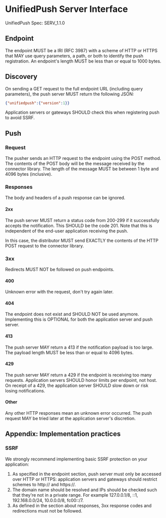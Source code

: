 # UnifiedPush Server Interface

UnifiedPush Spec: SERV_1.1.0

## Endpoint

The endpoint MUST be a IRI (RFC 3987) with a scheme of HTTP or HTTPS that MAY use query parameters, a path, or both to identify the push registration. An endpoint's length MUST be less than or equal to 1000 bytes.

## Discovery

On sending a GET request to the full endpoint URL (including query parameters), the push server MUST return the following JSON:
```json
{"unifiedpush":{"version":1}}
```

Application servers or gateways SHOULD check this when registering push to avoid SSRF.

## Push

### Request

The pusher sends an HTTP request to the endpoint using the POST method. The contents of the POST body will be the message received by the connector library. The length of the message MUST be between 1 byte and 4096 bytes (inclusive).


### Responses

The body and headers of a push response can be ignored.

#### 2xx

The push server MUST return a status code from 200-299 if it successfully accepts the notification. This SHOULD be the code 201. Note that this is independent of the end-user application receiving the push.

In this case, the distributor MUST send EXACTLY the contents of the HTTP POST request to the connector library.

### 3xx

Redirects MUST NOT be followed on push endpoints.

#### 400

Unknown error with the request, don't try again later.

#### 404

The endpoint does not exist and SHOULD NOT be used anymore. Implementing this is OPTIONAL for both the application server and push server.

#### 413

The push server MAY return a 413 if the notification payload is too large. The payload length MUST be less than or equal to 4096 bytes.

#### 429 

The push server MAY return a 429 if the endpoint is receiving too many requests. Application servers SHOULD honor limits per endpoint, not host. On receipt of a 429, the application server SHOULD slow down or risk losing notifications.

#### Other 
Any other HTTP responses mean an unknown error occurred. The push request MAY be tried later at the application server's discretion.

## Appendix: Implementation practices

### SSRF

We strongly recommend implementing basic SSRF protection on your application:

1. As specified in the endpoint section, push server must only be accessed over HTTP or HTTPS: application servers and gateways should restrict schemes to http:// and https://.
2. The domain name should be resolved and IPs should be checked such that they're not in a private range. For example 127.0.0.1/8, ::1, 192.168.0.0/24, 10.0.0.0/8, fc00::/7.
3. As defined in the section about responses, 3xx response codes and redirections must not be followed.
